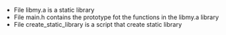 - File libmy.a is a static library
- File main.h contains the prototype fot the functions in the libmy.a library
- File create_static_library is a script that create static library
